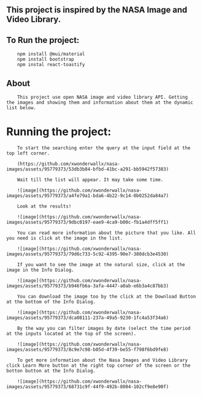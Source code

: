 ## This project is inspired by the NASA Image and Video Library.

## To Run the project: 
   
        npm install @mui/material
        npm install bootstrap
        npm instal react-toastify
      
## About

        This project use open NASA image and video library API. Getting the images and showing them and information about them at the dynamic list below.

# Running the project:

        To start the searching enter the query at the input field at the top left corner.

        (https://github.com/xwonderwallx/nasa-images/assets/95779373/53db3b84-bfbd-41bc-a291-bb5942f57383)
        
        Wait till the list will appear. It may take some time.
        
        ![image](https://github.com/xwonderwallx/nasa-images/assets/95779373/a4fe79a1-bda6-4b22-9c14-0b0252da84a7)

        Look at the results!
        
        ![image](https://github.com/xwonderwallx/nasa-images/assets/95779373/9dbc0197-eae9-4ca9-b00c-fb1a4dff5ff1)

        You can read more information about the picture that you like. All you need is click at the image in the list.
        
        ![image](https://github.com/xwonderwallx/nasa-images/assets/95779373/79d6c733-5c92-4395-90e7-380dcb3e4530)
        
        If you want to see the image at the natural size, click at the image in the Info Dialog.
        
        ![image](https://github.com/xwonderwallx/nasa-images/assets/95779373/b946fb6a-3afa-4447-a0ab-e6b3a4c87bb3)

        You can download the image too by the click at the Download Button at the bottom of the Info Dialog.
        
        ![image](https://github.com/xwonderwallx/nasa-images/assets/95779373/dca08111-237a-49a5-9230-1fc4a53f34a6)
        
        By the way you can filter images by date (select the time period at the inputs located at the top of the screen).
        
        ![image](https://github.com/xwonderwallx/nasa-images/assets/95779373/8c9e7c98-b05d-4f39-be55-f798f6bd9fe8)

        To get more information about the Nasa Images and Video Library click Learn More button at the right top corner of the screen or the botton button at the Info Dialog.
        
        ![image](https://github.com/xwonderwallx/nasa-images/assets/95779373/68731c9f-44f9-492b-8004-102cf9e8e90f)

        
   
